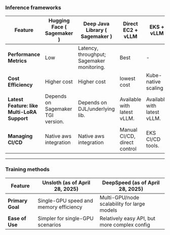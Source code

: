 
### Inference frameworks
| Feature                     | Hugging Face ( Sagemaker )           | Deep Java Library ( Sagemaker )            | Direct EC2 + vLLM             | EKS + vLLM                    |
|-----------------------------|--------------------------------------|--------------------------------------------|-------------------------------|-------------------------------|
| **Performance Metrics** | Low | Latency, throughput; Sagemaker monitoring. | Best | - |
| **Cost Efficiency** | Higher cost | Higher cost | lowest cost    | Kube-native scaling  |
| **Latest Feature: like Multi-LoRA Support** | Depends on Sagemaker TGI version. | Depends on DJL/underlying lib. | Available with latest vLLM.    | Available with latest vLLM.   |
| **Managing CI/CD** | Native aws integration | Native aws integration| Manual CI/CD, direct control | EKS CI/CD tools. |

-----
### Training methods
| Feature        | Unsloth (as of April 28, 2025) | DeepSpeed (as of April 28, 2025) |
|----------------|---------------------------------|-----------------------------------|
| **Primary Goal** | Single-GPU speed and memory efficiency | Multi-GPU/node scalability for large models |
| **Ease of Use** | Simpler for single-GPU scenarios | Relatively easy API, but more complex config |
